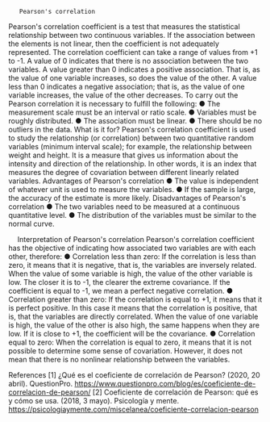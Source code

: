        Pearson's correlation
Pearson's correlation coefficient is a test that measures the statistical relationship between two continuous variables. If the association between the elements is not linear, then the coefficient is not adequately represented.
The correlation coefficient can take a range of values from +1 to -1. A value of 0 indicates that there is no association between the two variables. A value greater than 0 indicates a positive association. That is, as the value of one variable increases, so does the value of the other. A value less than 0 indicates a negative association; that is, as the value of one variable increases, the value of the other decreases.
To carry out the Pearson correlation it is necessary to fulfill the following:
●	The measurement scale must be an interval or ratio scale.
●	Variables must be roughly distributed.
●	The association must be linear.
●	There should be no outliers in the data.
What is it for?
Pearson's correlation coefficient is used to study the relationship (or correlation) between two quantitative random variables (minimum interval scale); for example, the relationship between weight and height.
It is a measure that gives us information about the intensity and direction of the relationship. In other words, it is an index that measures the degree of covariation between different linearly related variables.
Advantages of Pearson's correlation
●	The value is independent of whatever unit is used to measure the variables.
●	If the sample is large, the accuracy of the estimate is more likely.
Disadvantages of Pearson's correlation
●	The two variables need to be measured at a continuous quantitative level.
●	The distribution of the variables must be similar to the normal curve.

 
Interpretation of Pearson's correlation
Pearson's correlation coefficient has the objective of indicating how associated two variables are with each other, therefore:
●	Correlation less than zero: If the correlation is less than zero, it means that it is negative, that is, the variables are inversely related.
When the value of some variable is high, the value of the other variable is low. The closer it is to -1, the clearer the extreme covariance. If the coefficient is equal to -1, we mean a perfect negative correlation.
●	 Correlation greater than zero: If the correlation is equal to +1, it means that it is perfect positive. In this case it means that the correlation is positive, that is, that the variables are directly correlated.
When the value of one variable is high, the value of the other is also high, the same happens when they are low. If it is close to +1, the coefficient will be the covariance.
●	Correlation equal to zero: When the correlation is equal to zero, it means that it is not possible to determine some sense of covariation. However, it does not mean that there is no nonlinear relationship between the variables.


References
[1] ¿Qué es el coeficiente de correlación de Pearson? (2020, 20 abril). QuestionPro. https://www.questionpro.com/blog/es/coeficiente-de-correlacion-de-pearson/
[2] Coeficiente de correlación de Pearson: qué es y cómo se usa. (2018, 3 mayo). Psicología y mente. https://psicologiaymente.com/miscelanea/coeficiente-correlacion-pearson